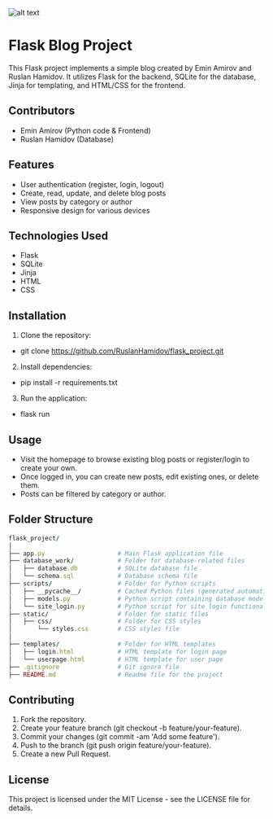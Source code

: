 ![alt text](https://mertcangokgoz.com/wp-content/uploads/2018/11/flask-fhd.png)

# Flask Blog Project

This Flask project implements a simple blog created by Emin Amirov and Ruslan Hamidov. It utilizes Flask for the backend, SQLite for the database, Jinja for templating, and HTML/CSS for the frontend.

## Contributors
- Emin Amirov (Python code & Frontend)
- Ruslan Hamidov (Database)

## Features
- User authentication (register, login, logout)
- Create, read, update, and delete blog posts
- View posts by category or author
- Responsive design for various devices

## Technologies Used
- Flask
- SQLite
- Jinja
- HTML
- CSS

## Installation
1. Clone the repository:
- git clone https://github.com/RuslanHamidov/flask_project.git
2. Install dependencies:
- pip install -r requirements.txt
3. Run the application:
- flask run

## Usage
- Visit the homepage to browse existing blog posts or register/login to create your own.
- Once logged in, you can create new posts, edit existing ones, or delete them.
- Posts can be filtered by category or author.

## Folder Structure

```rb
flask_project/
│
├── app.py                    # Main Flask application file
├── database_work/            # Folder for database-related files
│   ├── database.db           # SQLite database file
│   └── schema.sql            # Database schema file
├── scripts/                  # Folder for Python scripts
│   ├── __pycache__/          # Cached Python files (generated automatically)
│   ├── models.py             # Python script containing database models
│   └── site_login.py         # Python script for site login functionality
├── static/                   # Folder for static files
│   ├── css/                  # Folder for CSS styles
│       └── styles.css        # CSS styles file
│   
├── templates/                # Folder for HTML templates
│   ├── login.html            # HTML template for login page
│   └── userpage.html         # HTML template for user page
├── .gitignore                # Git ignore file
├── README.md                 # Readme file for the project
```

## Contributing
1. Fork the repository.
2. Create your feature branch (git checkout -b feature/your-feature).
3. Commit your changes (git commit -am 'Add some feature').
4. Push to the branch (git push origin feature/your-feature).
5. Create a new Pull Request.

## License
This project is licensed under the MIT License - see the LICENSE file for details.
